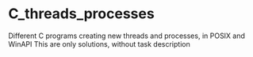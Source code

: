 # C_threads_processes
Different C programs creating new threads and processes, in POSIX and WinAPI
This are only solutions, without task description
